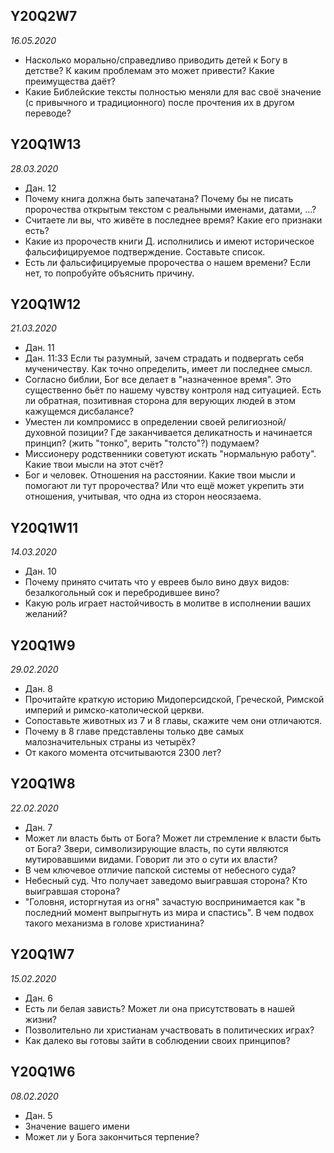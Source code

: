 ## Y20Q2W7
*16.05.2020*
- Насколько морально/справедливо приводить детей к Богу в детстве? К каким проблемам это может привести? Какие преимущества даёт?
- Какие Библейские тексты полностью меняли для вас своё значение (с привычного и традиционного) после прочтения их в другом переводе?

## Y20Q1W13
*28.03.2020*
- Дан. 12
- Почему книга должна быть запечатана? Почему бы не писать пророчества открытым текстом с реальными именами, датами, ...?
- Считаете ли вы, что живёте в последнее время? Какие его признаки есть?
- Какие из пророчеств книги Д. исполнились и имеют историческое фальсифицируемое подтверждение. Составьте список.
- Есть ли фальсифицируемые пророчества о нашем времени? Если нет, то попробуйте объяснить причину.

## Y20Q1W12
*21.03.2020*
- Дан. 11
- Дан. 11:33
Если ты разумный, зачем страдать и подвергать себя мученичеству. Как точно определить, имеет ли последнее смысл.
- Согласно библии, Бог все делает в "назначенное время". Это существенно бьёт по нашему чувству контроля над ситуацией. Есть ли обратная, позитивная сторона для верующих людей в этом кажущемся дисбалансе?
- Уместен ли компромисс в определении своей религиозной/духовной позиции? Где заканчивается деликатность и начинается принцип? (жить "тонко", верить "толсто"?) подумаем?
- Миссионеру родственники советуют искать "нормальную работу". Какие твои мысли на этот счёт?
- Бог и человек. Отношения на расстоянии. Какие твои мысли и помогают ли тут пророчества? Или что ещё может укрепить эти отношения, учитывая, что одна из сторон неосязаема.

## Y20Q1W11
*14.03.2020*
- Дан. 10
- Почему принято считать что у евреев было вино двух видов: безалкогольный сок и перебродившее вино?
- Какую роль играет настойчивость в молитве в исполнении ваших желаний?

## Y20Q1W9
*29.02.2020*
- Дан. 8
- Прочитайте краткую историю Мидоперсидской, Греческой, Римской империй и римско-католической церкви.
- Сопоставьте животных из 7 и 8 главы, скажите чем они отличаются.
- Почему в 8 главе представлены только две самых малозначительных страны из четырёх?
- От какого момента отсчитываются 2300 лет?


## Y20Q1W8
*22.02.2020*
- Дан. 7
- Может ли власть быть от Бога?  Может ли стремление к власти быть от Бога? Звери, символизирующие власть, по сути являются мутировавшими видами. Говорит ли это о сути их власти?
- В чем ключевое отличие папской системы от небесного суда?
- Небесный суд. Что получает заведомо выигравшая сторона? Кто выигравшая сторона?
- "Головня, исторгнутая из огня" зачастую воспринимается как "в последний момент выпрыгнуть из мира и спастись". В чем подвох такого механизма в голове христианина?

## Y20Q1W7
*15.02.2020*
- Дан. 6
- Есть ли белая зависть? Может ли она присутствовать в нашей жизни?
- Позволительно ли христианам участвовать в политических играх?
- Как далеко вы готовы зайти в соблюдении своих принципов?

## Y20Q1W6
*08.02.2020*
- Дан. 5
- Значение вашего имени
- Может ли у Бога закончиться терпение?


<style>
  .site-footer {
    visibility: hidden;
  }
</style>
